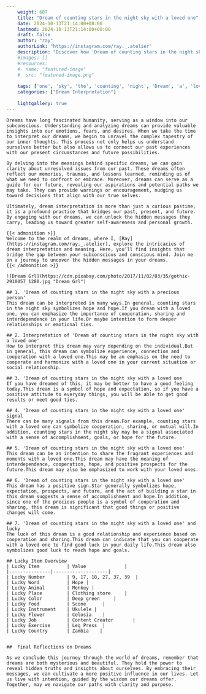 ```yaml
---
    weight: 687
    title: "Dream of counting stars in the night sky with a loved one"  # Assuming 'title' column exists
    date: 2024-10-13T21:14:00+08:00
    lastmod: 2024-10-13T21:14:00+08:00
    draft: false
    author: "ray"
    authorLink: "https://instagram.com/ray._.atelier"
    description: "Discover how 'Dream of counting stars in the night sky with a loved one' can interpret your future and uncover its significant meanings in your life."
    #images: []
    #resources:
    #- name: "featured-image"
    #  src: "featured-image.png"
    
    tags: ['one', 'sky', 'the', 'counting', 'night', 'Dream', 'a', 'loved', 'in', 'of', 'stars', 'with']
    categories: ["Dream Interpretation"]
    
    lightgallery: true
---
```

    
    Dreams have long fascinated humanity, serving as a window into our subconscious. Understanding and analyzing dreams can provide valuable insights into our emotions, fears, and desires. When we take the time to interpret our dreams, we begin to unravel the complex tapestry of our inner thoughts. This process not only helps us understand ourselves better but also allows us to connect our past experiences with our present circumstances and future possibilities.
    
    By delving into the meanings behind specific dreams, we can gain clarity about unresolved issues from our past. These dreams often reflect our memories, traumas, and lessons learned, reminding us of what we need to confront or embrace. Moreover, dreams can serve as a guide for our future, revealing our aspirations and potential paths we may take. They can provide warnings or encouragement, nudging us toward decisions that align with our true selves.
    
    Ultimately, dream interpretation is more than just a curious pastime; it is a profound practice that bridges our past, present, and future. By engaging with our dreams, we can unlock the hidden messages they carry, leading us toward greater self-awareness and personal growth.
    
    {{< admonition >}}
    Welcome to the realm of dreams, where I, [Ray](https://instagram.com/ray._.atelier), explore the intricacies of dream interpretation and meaning. Here, you’ll find insights that bridge the gap between your subconscious and conscious mind. Join me on a journey to uncover the hidden messages in your dreams.
    {{< /admonition >}}
    
    ![Dream Grl](https://cdn.pixabay.com/photo/2017/11/02/03/35/gothic-2910057_1280.jpg "Dream Grl")
    
    ## 1. 'Dream of counting stars in the night sky with a precious person'
    This dream can be interpreted in many ways.In general, counting stars in the night sky symbolizes hope and hope.If you dream with a loved one, you can emphasize the importance of cooperation, sharing and interdependence in your life.Or maybe intention to form deeper relationships or emotional ties.
    
    ## 2. Interpretation of 'Dream of counting stars in the night sky with a loved one'
    How to interpret this dream may vary depending on the individual.But in general, this dream can symbolize experience, connection and cooperation with a loved one.This may be an emphasis on the need to cooperate and harmonize with a loved one in your current situation or social relationship.
    
    ## 3. 'Dream of counting stars in the night sky with a loved one
    If you have dreamed of this, it may be better to have a good feeling today.This dream is a symbol of hope and expectation, so if you have a positive attitude to everyday things, you will be able to get good results or meet good ties.
    
    ## 4. 'Dream of counting stars in the night sky with a loved one' signal
    There can be many signals from this dream.For example, counting stars with a loved one can symbolize cooperation, sharing, or mutual will.In addition, counting stars in the night sky may be a signal associated with a sense of accomplishment, goals, or hope for the future.
    
    ## 5. 'Dream of counting stars in the night sky with a loved one'
    This dream can be an intention to share the fragrant experiences and moments with a loved one.This dream may have the meaning of interdependence, cooperation, hope, and positive prospects for the future.This dream may also be emphasized to work with your loved ones.
    
    ## 6. 'Dream of counting stars in the night sky with a loved one'
    This dream has a positive sign.Star generally symbolizes hope, expectation, prospects, and future, and the act of building a star in this dream suggests a sense of accomplishment and hope.In addition, since one of the precious people is a symbol of cooperation and sharing, this dream is significant that good things or positive changes will come.
    
    ## 7. 'Dream of counting stars in the night sky with a loved one' and lucky
    The luck of this dream is a good relationship and experience based on cooperation and sharing.This dream can indicate that you can cooperate with a loved one to find good luck in your daily life.This dream also symbolizes good luck to reach hope and goals.
    
    ## Lucky Item Overview
    | Lucky Item          | Value              |
    |---------------|--------------------|
    | Lucky Number        | 9, 17, 18, 27, 37, 39  |
    | Lucky Word          | Hope |
    | Lucky Animal        | Monkey |
    | Lucky Place         | Clothing store     |
    | Lucky Color         | Deep green     |
    | Lucky Food          | Scone      |
    | Lucky Instrument    | Ukulele |
    | Lucky Flower        | Celosia    |
    | Lucky Job           | Content Creator       |
    | Lucky Exercise      | Leg Press  |
    | Lucky Country       | Zambia    |
    
    
    ##  Final Reflections on Dreams
    
    As we conclude this journey through the world of dreams, remember that dreams are both mysterious and beautiful. They hold the power to reveal hidden truths and insights about ourselves. By embracing their messages, we can cultivate a more positive influence in our lives. Let us live with intention, guided by the wisdom our dreams offer. Together, may we navigate our paths with clarity and purpose.
    